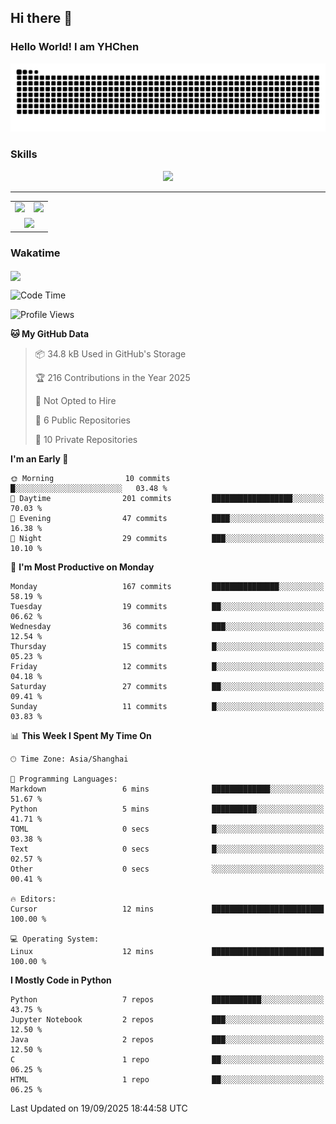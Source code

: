 
## Hi there 👋

<!--
**YHChen0511/YHChen0511** is a ✨ _special_ ✨ repository because its `README.md` (this file) appears on your GitHub profile.

Here are some ideas to get you started:

- 🔭 I’m currently working on ...
- 🌱 I’m currently learning ...
- 👯 I’m looking to collaborate on ...
- 🤔 I’m looking for help with ...
- 💬 Ask me about ...
- 📫 How to reach me: ...
- 😄 Pronouns: ...
- ⚡ Fun fact: ...
-->
### Hello World!  I am YHChen

![](https://raw.githubusercontent.com/YHChen0511/YHChen0511/refs/heads/output/github-contribution-grid-snake.svg)

### Skills

<p align="center">
  <a href="https://skillicons.dev">
    <img src="https://skillicons.dev/icons?i=python,cpp,java,c,pytorch,git,docker,latex,mysql,linux,vscode" />
  </a>
</p>

---
<div align="center">
  <table style="width:100%;">
    <tr>
      <!-- 第一个图片 -->
      <td align="center">
        <img height='200' src="https://github-readme-stats.vercel.app/api?username=YHChen0511&show_icons=true" />
      </td>
      <!-- 第二个图片 -->
      <td align="center">
        <img height='200' src="https://github-readme-stats.vercel.app/api/top-langs/?username=YHChen0511&layout=compact" />
      </td>
    </tr>
    <!-- 第三个图片 -->
    <tr>
      <td colspan="2" align="center">
        <img height="220" src="https://github-readme-activity-graph.vercel.app/graph?username=YHChen0511&theme=github-compact&hide_border=true&area=true" />
      </td>
    </tr>
  </table>
</div>

### Wakatime
<img align="center" src="https://github-readme-stats.vercel.app/api/wakatime?username=YHChen0511&theme=transparent&hide_border=true&layout=compact&langs_count=20&range=last_30_days" />

<!--START_SECTION:waka-->
![Code Time](http://img.shields.io/badge/Code%20Time-468%20hrs%2054%20mins-blue)

![Profile Views](http://img.shields.io/badge/Profile%20Views-0-blue)

**🐱 My GitHub Data** 

> 📦 34.8 kB Used in GitHub's Storage 
 > 
> 🏆 216 Contributions in the Year 2025
 > 
> 🚫 Not Opted to Hire
 > 
> 📜 6 Public Repositories 
 > 
> 🔑 10 Private Repositories 
 > 
**I'm an Early 🐤** 

```text
🌞 Morning                10 commits          █░░░░░░░░░░░░░░░░░░░░░░░░   03.48 % 
🌆 Daytime                201 commits         ██████████████████░░░░░░░   70.03 % 
🌃 Evening                47 commits          ████░░░░░░░░░░░░░░░░░░░░░   16.38 % 
🌙 Night                  29 commits          ███░░░░░░░░░░░░░░░░░░░░░░   10.10 % 
```
📅 **I'm Most Productive on Monday** 

```text
Monday                   167 commits         ███████████████░░░░░░░░░░   58.19 % 
Tuesday                  19 commits          ██░░░░░░░░░░░░░░░░░░░░░░░   06.62 % 
Wednesday                36 commits          ███░░░░░░░░░░░░░░░░░░░░░░   12.54 % 
Thursday                 15 commits          █░░░░░░░░░░░░░░░░░░░░░░░░   05.23 % 
Friday                   12 commits          █░░░░░░░░░░░░░░░░░░░░░░░░   04.18 % 
Saturday                 27 commits          ██░░░░░░░░░░░░░░░░░░░░░░░   09.41 % 
Sunday                   11 commits          █░░░░░░░░░░░░░░░░░░░░░░░░   03.83 % 
```


📊 **This Week I Spent My Time On** 

```text
🕑︎ Time Zone: Asia/Shanghai

💬 Programming Languages: 
Markdown                 6 mins              █████████████░░░░░░░░░░░░   51.67 % 
Python                   5 mins              ██████████░░░░░░░░░░░░░░░   41.71 % 
TOML                     0 secs              █░░░░░░░░░░░░░░░░░░░░░░░░   03.38 % 
Text                     0 secs              █░░░░░░░░░░░░░░░░░░░░░░░░   02.57 % 
Other                    0 secs              ░░░░░░░░░░░░░░░░░░░░░░░░░   00.41 % 

🔥 Editors: 
Cursor                   12 mins             █████████████████████████   100.00 % 

💻 Operating System: 
Linux                    12 mins             █████████████████████████   100.00 % 
```

**I Mostly Code in Python** 

```text
Python                   7 repos             ███████████░░░░░░░░░░░░░░   43.75 % 
Jupyter Notebook         2 repos             ███░░░░░░░░░░░░░░░░░░░░░░   12.50 % 
Java                     2 repos             ███░░░░░░░░░░░░░░░░░░░░░░   12.50 % 
C                        1 repo              ██░░░░░░░░░░░░░░░░░░░░░░░   06.25 % 
HTML                     1 repo              ██░░░░░░░░░░░░░░░░░░░░░░░   06.25 % 
```




 Last Updated on 19/09/2025 18:44:58 UTC
<!--END_SECTION:waka-->

